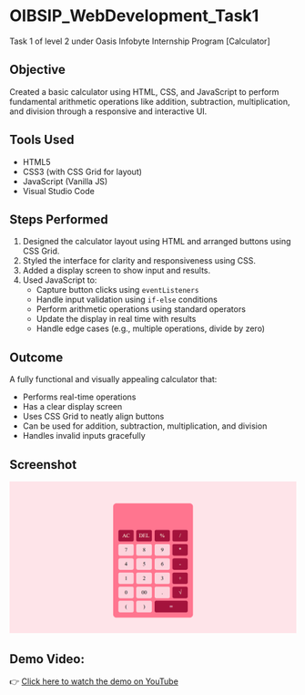 # OIBSIP_WebDevelopment_Task1
Task 1 of level 2 under Oasis Infobyte Internship Program
 [Calculator]
 ##  Objective
Created a basic calculator using HTML, CSS, and JavaScript to perform fundamental arithmetic operations like addition, subtraction, multiplication, and division through a responsive and interactive UI.

##  Tools Used
- HTML5
- CSS3 (with CSS Grid for layout)
- JavaScript (Vanilla JS)
- Visual Studio Code

##  Steps Performed
1. Designed the calculator layout using HTML and arranged buttons using CSS Grid.
2. Styled the interface for clarity and responsiveness using CSS.
3. Added a display screen to show input and results.
4. Used JavaScript to:
   - Capture button clicks using `eventListeners`
   - Handle input validation using `if-else` conditions
   - Perform arithmetic operations using standard operators
   - Update the display in real time with results
   - Handle edge cases (e.g., multiple operations, divide by zero)

## Outcome
A fully functional and visually appealing calculator that:
- Performs real-time operations
- Has a clear display screen
- Uses CSS Grid to neatly align buttons
- Can be used for addition, subtraction, multiplication, and division
- Handles invalid inputs gracefully

## Screenshot
![Screenshot](calculator.png)

## Demo Video:
👉 [Click here to watch the demo on YouTube](https://www.youtube.com/watch?v=c-GhFypjSrs)
  
